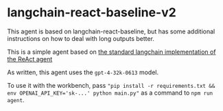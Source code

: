 # langchain-react-baseline-v2

This agent is based on langchain-react-baseline, but has some additional instructions on how to deal with long outputs better.

This is a simple agent based on [the standard langchain implementation of the ReAct agent](https://python.langchain.com/docs/modules/agents/agent_types/react)

As written, this agent uses the `gpt-4-32k-0613` model.

To use it with the workbench, pass `"pip install -r requirements.txt && env OPENAI_API_KEY='sk-...' python main.py"` as a command to `npm run agent`.
